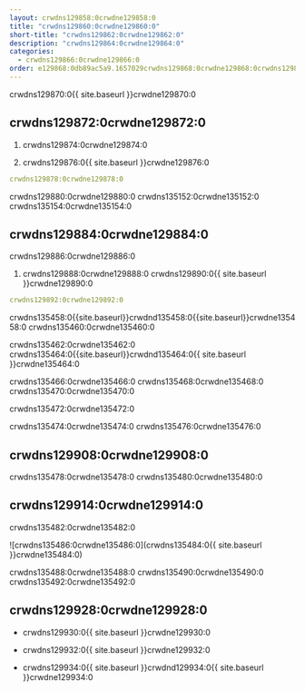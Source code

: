 ```yaml
---
layout: crwdns129858:0crwdne129858:0
title: "crwdns129860:0crwdne129860:0"
short-title: "crwdns129862:0crwdne129862:0"
description: "crwdns129864:0crwdne129864:0"
categories:
  - crwdns129866:0crwdne129866:0
order: e129868:0db89ac5a9.1657029crwdns129868:0crwdne129868:0crwdns129868:0crwdne129868:0
---
```

crwdns129870:0{{ site.baseurl }}crwdne129870:0

## crwdns129872:0crwdne129872:0

1. crwdns129874:0crwdne129874:0

2. crwdns129876:0{{ site.baseurl }}crwdne129876:0

```yaml
crwdns129878:0crwdne129878:0
```

crwdns129880:0crwdne129880:0 crwdns135152:0crwdne135152:0 crwdns135154:0crwdne135154:0

## crwdns129884:0crwdne129884:0

crwdns129886:0crwdne129886:0

1. crwdns129888:0crwdne129888:0 crwdns129890:0{{ site.baseurl }}crwdne129890:0 

```yaml
crwdns129892:0crwdne129892:0
```

crwdns135458:0{{site.baseurl}}crwdnd135458:0{{site.baseurl}}crwdne135458:0 crwdns135460:0crwdne135460:0

crwdns135462:0crwdne135462:0 crwdns135464:0{{site.baseurl}}crwdnd135464:0{{ site.baseurl }}crwdne135464:0

crwdns135466:0crwdne135466:0 crwdns135468:0crwdne135468:0 crwdns135470:0crwdne135470:0

crwdns135472:0crwdne135472:0

crwdns135474:0crwdne135474:0 crwdns135476:0crwdne135476:0

## crwdns129908:0crwdne129908:0

crwdns135478:0crwdne135478:0 crwdns135480:0crwdne135480:0

## crwdns129914:0crwdne129914:0

crwdns135482:0crwdne135482:0

![crwdns135486:0crwdne135486:0](crwdns135484:0{{ site.baseurl }}crwdne135484:0)

crwdns135488:0crwdne135488:0 crwdns135490:0crwdne135490:0 crwdns135492:0crwdne135492:0

## crwdns129928:0crwdne129928:0

- crwdns129930:0{{ site.baseurl }}crwdne129930:0

- crwdns129932:0{{ site.baseurl }}crwdne129932:0

- crwdns129934:0{{ site.baseurl }}crwdnd129934:0{{ site.baseurl }}crwdne129934:0